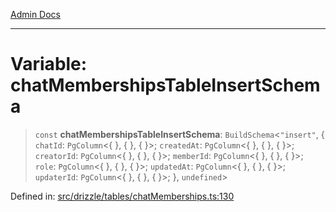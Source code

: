 [Admin Docs](/)

***

# Variable: chatMembershipsTableInsertSchema

> `const` **chatMembershipsTableInsertSchema**: `BuildSchema`\<`"insert"`, \{ `chatId`: `PgColumn`\<\{ \}, \{ \}, \{ \}\>; `createdAt`: `PgColumn`\<\{ \}, \{ \}, \{ \}\>; `creatorId`: `PgColumn`\<\{ \}, \{ \}, \{ \}\>; `memberId`: `PgColumn`\<\{ \}, \{ \}, \{ \}\>; `role`: `PgColumn`\<\{ \}, \{ \}, \{ \}\>; `updatedAt`: `PgColumn`\<\{ \}, \{ \}, \{ \}\>; `updaterId`: `PgColumn`\<\{ \}, \{ \}, \{ \}\>; \}, `undefined`\>

Defined in: [src/drizzle/tables/chatMemberships.ts:130](https://github.com/gautam-divyanshu/talawa-api/blob/7e7d786bbd7356b22a3ba5029601eed88ff27201/src/drizzle/tables/chatMemberships.ts#L130)
